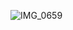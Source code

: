 ![IMG_0659](https://github.com/farmJun/workout-farmJun/assets/101688752/ec678918-8280-4a25-8a67-089a13ac77e0)
